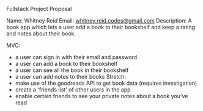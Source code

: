 Fullstack Project Proposal

Name: Whitney Reid
Email: whitney.reid.codes@gmail.com
Description: A book app which lets a user add a book to their bookshelf and keep a rating and notes about their book.

MVC:
- a user can sign in with their email and password
- a user can add a book to their bookshelf
- a user can see all the book in their bookshelf
- a user can add notes to their books
Stretch:
- make use of the goodreads API to get book data (requires investigation)
- create a 'friends list' of other users in the app
- enable certain friends to see your private notes about a book you've read